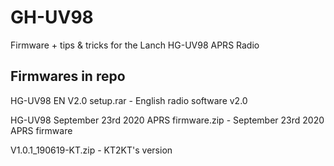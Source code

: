 # GH-UV98
Firmware + tips &amp; tricks for the Lanch HG-UV98 APRS Radio

## Firmwares in repo
HG-UV98 EN V2.0 setup.rar - English radio software v2.0

HG-UV98 September 23rd 2020 APRS firmware.zip - September 23rd 2020 APRS firmware

V1.0.1_190619-KT.zip - KT2KT's version
